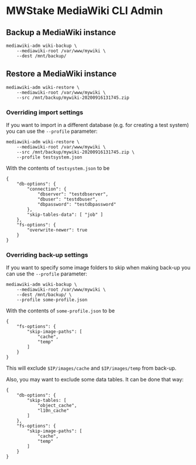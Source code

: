 # MWStake MediaWiki CLI Admin

## Backup a MediaWiki instance

    mediawiki-adm wiki-backup \
        --mediawiki-root /var/www/mywiki \
        --dest /mnt/backup/

## Restore a MediaWiki instance

```
mediawiki-adm wiki-restore \
    --mediawiki-root /var/www/mywiki \
    --src /mnt/backup/mywiki-20200916131745.zip
```

### Overriding import settings

If you want to import in a different database (e.g. for creating a test system) you can use the `--profile` parameter:

```
mediawiki-adm wiki-restore \
    --mediawiki-root /var/www/mywiki \
    --src /mnt/backup/mywiki-20200916131745.zip \
    --profile testsystem.json
```

With the contents of `testsystem.json` to be

```
{
	"db-options": {
		"connection": {
			"dbserver": "testdbserver",
			"dbuser": "testdbuser",
			"dbpassword": "testdbpassword"
		},
		"skip-tables-data": [ "job" ]
	},
	"fs-options": {
		"overwrite-newer": true
	}
}
```

### Overriding back-up settings

If you want to specify some image folders to skip when making back-up you can use the `--profile` parameter:

```
mediawiki-adm wiki-backup \
    --mediawiki-root /var/www/mywiki \
    --dest /mnt/backup/ \
    --profile some-profile.json
```

With the contents of `some-profile.json` to be

```
{
    "fs-options": {
        "skip-image-paths": [
            "cache",
            "temp"
        ]
    }
}
```

This will exclude `$IP/images/cache` and `$IP/images/temp` from back-up.

Also, you may want to exclude some data tables. It can be done that way:
```
{
    "db-options": {
        "skip-tables: [
            "object_cache",
            "l10n_cache"
        ]
    },
    "fs-options": {
        "skip-image-paths": [
            "cache",
            "temp"
        ]
    }
}
```